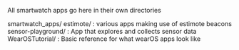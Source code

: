 All smartwatch apps go here in their own directories

smartwatch_apps/
	estimote/          : various apps making use of estimote beacons
	sensor-playground/ : App that explores and collects sensor data
	WearOSTutorial/    : Basic reference for what wearOS apps look like